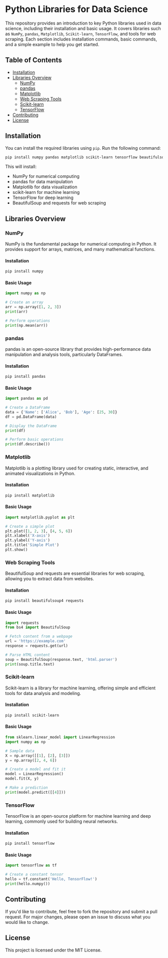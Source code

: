 # Python Libraries for Data Science

This repository provides an introduction to key Python libraries used in data science, including their installation and basic usage. It covers libraries such as `NumPy`, `pandas`, `Matplotlib`, `Scikit-learn`, `TensorFlow`, and tools for web scraping. Each section includes installation commands, basic commands, and a simple example to help you get started.

## Table of Contents
- [Installation](#installation)
- [Libraries Overview](#libraries-overview)
  - [NumPy](#numpy)
  - [pandas](#pandas)
  - [Matplotlib](#matplotlib)
  - [Web Scraping Tools](#web-scraping-tools)
  - [Scikit-learn](#scikit-learn)
  - [TensorFlow](#tensorflow)
- [Contributing](#contributing)
- [License](#license)

## Installation

You can install the required libraries using `pip`. Run the following command:

```bash
pip install numpy pandas matplotlib scikit-learn tensorflow beautifulsoup4 requests
```

This will install:
- NumPy for numerical computing
- pandas for data manipulation
- Matplotlib for data visualization
- scikit-learn for machine learning
- TensorFlow for deep learning
- BeautifulSoup and requests for web scraping

## Libraries Overview

### NumPy
NumPy is the fundamental package for numerical computing in Python. It provides support for arrays, matrices, and many mathematical functions.

#### Installation
```bash
pip install numpy
```

#### Basic Usage
```python
import numpy as np

# Create an array
arr = np.array([1, 2, 3])
print(arr)

# Perform operations
print(np.mean(arr))
```

### pandas
pandas is an open-source library that provides high-performance data manipulation and analysis tools, particularly DataFrames.

#### Installation
```bash
pip install pandas
```

#### Basic Usage
```python
import pandas as pd

# Create a DataFrame
data = {'Name': ['Alice', 'Bob'], 'Age': [25, 30]}
df = pd.DataFrame(data)

# Display the DataFrame
print(df)

# Perform basic operations
print(df.describe())
```

### Matplotlib
Matplotlib is a plotting library used for creating static, interactive, and animated visualizations in Python.

#### Installation
```bash
pip install matplotlib
```

#### Basic Usage
```python
import matplotlib.pyplot as plt

# Create a simple plot
plt.plot([1, 2, 3], [4, 5, 6])
plt.xlabel('X-axis')
plt.ylabel('Y-axis')
plt.title('Simple Plot')
plt.show()
```

### Web Scraping Tools
BeautifulSoup and requests are essential libraries for web scraping, allowing you to extract data from websites.

#### Installation
```bash
pip install beautifulsoup4 requests
```

#### Basic Usage
```python
import requests
from bs4 import BeautifulSoup

# Fetch content from a webpage
url = 'https://example.com'
response = requests.get(url)

# Parse HTML content
soup = BeautifulSoup(response.text, 'html.parser')
print(soup.title.text)
```

### Scikit-learn
Scikit-learn is a library for machine learning, offering simple and efficient tools for data analysis and modeling.

#### Installation
```bash
pip install scikit-learn
```

#### Basic Usage
```python
from sklearn.linear_model import LinearRegression
import numpy as np

# Sample data
X = np.array([[1], [2], [3]])
y = np.array([2, 4, 6])

# Create a model and fit it
model = LinearRegression()
model.fit(X, y)

# Make a prediction
print(model.predict([[4]]))
```

### TensorFlow
TensorFlow is an open-source platform for machine learning and deep learning, commonly used for building neural networks.

#### Installation
```bash
pip install tensorflow
```

#### Basic Usage
```python
import tensorflow as tf

# Create a constant tensor
hello = tf.constant('Hello, TensorFlow!')
print(hello.numpy())
```

## Contributing
If you'd like to contribute, feel free to fork the repository and submit a pull request. For major changes, please open an issue to discuss what you would like to change.

## License
This project is licensed under the MIT License.
